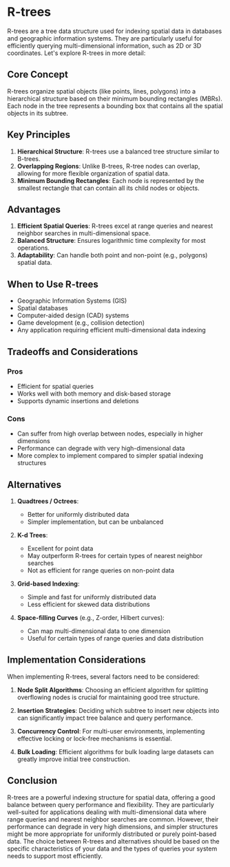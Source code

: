 # R-trees

R-trees are a tree data structure used for indexing spatial data in databases and geographic information systems. They are particularly useful for efficiently querying multi-dimensional information, such as 2D or 3D coordinates. Let's explore R-trees in more detail:

## Core Concept

R-trees organize spatial objects (like points, lines, polygons) into a hierarchical structure based on their minimum bounding rectangles (MBRs). Each node in the tree represents a bounding box that contains all the spatial objects in its subtree.

## Key Principles

1. **Hierarchical Structure**: R-trees use a balanced tree structure similar to B-trees.
2. **Overlapping Regions**: Unlike B-trees, R-tree nodes can overlap, allowing for more flexible organization of spatial data.
3. **Minimum Bounding Rectangles**: Each node is represented by the smallest rectangle that can contain all its child nodes or objects.

## Advantages

1. **Efficient Spatial Queries**: R-trees excel at range queries and nearest neighbor searches in multi-dimensional space.
2. **Balanced Structure**: Ensures logarithmic time complexity for most operations.
3. **Adaptability**: Can handle both point and non-point (e.g., polygons) spatial data.

## When to Use R-trees

- Geographic Information Systems (GIS)
- Spatial databases
- Computer-aided design (CAD) systems
- Game development (e.g., collision detection)
- Any application requiring efficient multi-dimensional data indexing

## Tradeoffs and Considerations

### Pros

- Efficient for spatial queries
- Works well with both memory and disk-based storage
- Supports dynamic insertions and deletions

### Cons

- Can suffer from high overlap between nodes, especially in higher dimensions
- Performance can degrade with very high-dimensional data
- More complex to implement compared to simpler spatial indexing structures

## Alternatives

1. **Quadtrees / Octrees**:

   - Better for uniformly distributed data
   - Simpler implementation, but can be unbalanced

2. **K-d Trees**:

   - Excellent for point data
   - May outperform R-trees for certain types of nearest neighbor searches
   - Not as efficient for range queries on non-point data

3. **Grid-based Indexing**:

   - Simple and fast for uniformly distributed data
   - Less efficient for skewed data distributions

4. **Space-filling Curves** (e.g., Z-order, Hilbert curves):
   - Can map multi-dimensional data to one dimension
   - Useful for certain types of range queries and data distribution

## Implementation Considerations

When implementing R-trees, several factors need to be considered:

1. **Node Split Algorithms**: Choosing an efficient algorithm for splitting overflowing nodes is crucial for maintaining good tree structure.

2. **Insertion Strategies**: Deciding which subtree to insert new objects into can significantly impact tree balance and query performance.

3. **Concurrency Control**: For multi-user environments, implementing effective locking or lock-free mechanisms is essential.

4. **Bulk Loading**: Efficient algorithms for bulk loading large datasets can greatly improve initial tree construction.

## Conclusion

R-trees are a powerful indexing structure for spatial data, offering a good balance between query performance and flexibility. They are particularly well-suited for applications dealing with multi-dimensional data where range queries and nearest neighbor searches are common. However, their performance can degrade in very high dimensions, and simpler structures might be more appropriate for uniformly distributed or purely point-based data. The choice between R-trees and alternatives should be based on the specific characteristics of your data and the types of queries your system needs to support most efficiently.
